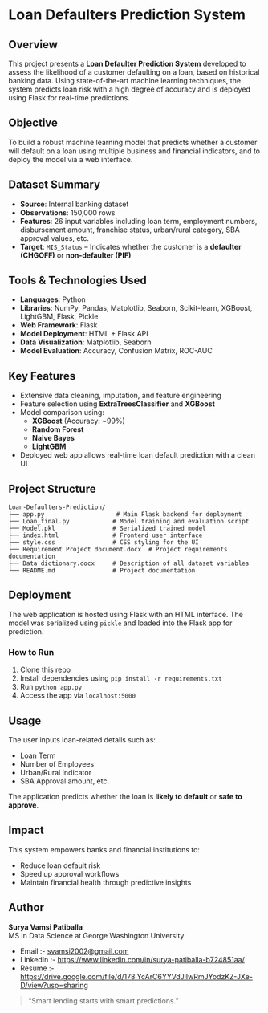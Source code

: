 # Loan Defaulters Prediction System

## Overview

This project presents a **Loan Defaulter Prediction System** developed to assess the likelihood of a customer defaulting on a loan, based on historical banking data. Using state-of-the-art machine learning techniques, the system predicts loan risk with a high degree of accuracy and is deployed using Flask for real-time predictions.


## Objective

To build a robust machine learning model that predicts whether a customer will default on a loan using multiple business and financial indicators, and to deploy the model via a web interface.


## Dataset Summary

- **Source**: Internal banking dataset  
- **Observations**: 150,000 rows  
- **Features**: 26 input variables including loan term, employment numbers, disbursement amount, franchise status, urban/rural category, SBA approval values, etc.  
- **Target**: `MIS_Status` – Indicates whether the customer is a **defaulter (CHGOFF)** or **non-defaulter (PIF)**


## Tools & Technologies Used

- **Languages**: Python
- **Libraries**: NumPy, Pandas, Matplotlib, Seaborn, Scikit-learn, XGBoost, LightGBM, Flask, Pickle
- **Web Framework**: Flask
- **Model Deployment**: HTML + Flask API
- **Data Visualization**: Matplotlib, Seaborn
- **Model Evaluation**: Accuracy, Confusion Matrix, ROC-AUC


## Key Features

- Extensive data cleaning, imputation, and feature engineering
- Feature selection using **ExtraTreesClassifier** and **XGBoost**
- Model comparison using:
  - **XGBoost** (Accuracy: ~99%)
  - **Random Forest**
  - **Naive Bayes**
  - **LightGBM**
- Deployed web app allows real-time loan default prediction with a clean UI


## Project Structure

```
Loan-Defaulters-Prediction/
├── app.py                    # Main Flask backend for deployment
├── Loan_final.py            # Model training and evaluation script
├── Model.pkl                # Serialized trained model
├── index.html               # Frontend user interface
├── style.css                # CSS styling for the UI
├── Requirement Project document.docx  # Project requirements documentation
├── Data dictionary.docx     # Description of all dataset variables
└── README.md                # Project documentation
```


## Deployment

The web application is hosted using Flask with an HTML interface. The model was serialized using `pickle` and loaded into the Flask app for prediction.


### How to Run

1. Clone this repo
2. Install dependencies using `pip install -r requirements.txt`
3. Run `python app.py`
4. Access the app via `localhost:5000`


## Usage

The user inputs loan-related details such as:
- Loan Term
- Number of Employees
- Urban/Rural Indicator
- SBA Approval amount, etc.

The application predicts whether the loan is **likely to default** or **safe to approve**.


## Impact

This system empowers banks and financial institutions to:
- Reduce loan default risk
- Speed up approval workflows
- Maintain financial health through predictive insights


## Author

**Surya Vamsi Patiballa**  
MS in Data Science at George Washington University

- Email  :-  svamsi2002@gmail.com
- LinkedIn  :-  https://www.linkedin.com/in/surya-patiballa-b724851aa/
- Resume  :-  https://drive.google.com/file/d/178IYcArC6YYVdJiIwRmJYodzKZ-JXe-D/view?usp=sharing


> “Smart lending starts with smart predictions.”
